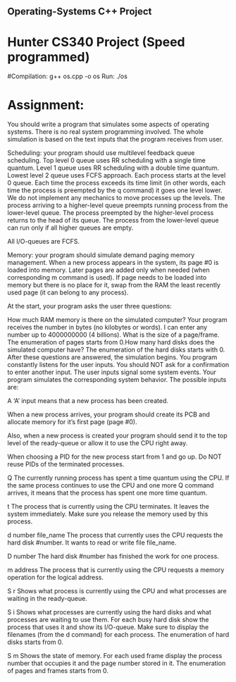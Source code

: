 ## Operating-Systems C++ Project 
# Hunter CS340 Project (Speed programmed) 

#Compilation:
g++ os.cpp -o os      Run: ./os


# Assignment:
You should write a program that simulates some aspects of operating systems. There is no real system programming involved. The whole simulation is based on the text inputs that the program receives from user.
 
Scheduling: your program should use multilevel feedback queue scheduling. Top level 0 queue uses RR scheduling with a single time quantum. Level 1 queue uses RR scheduling with a double time quantum.  Lowest level 2 queue uses FCFS approach. Each process starts at the level 0 queue. Each time the process exceeds its time limit (in other words, each time the process is preempted by the q command) it goes one level lower. We do not implement any mechanics to move processes up the levels.
The process arriving to a higher-level queue preempts running process from the lower-level queue. The process preempted by the higher-level process returns to the head of its queue. The process from the lower-level queue can run only if all higher queues are empty.
 
All I/O-queues are FCFS.
 
Memory: your program should simulate demand paging memory management. When a new process appears in the system, its page #0 is loaded into memory. Later pages are added only when needed (when corresponding m command is used). If page needs to be loaded into memory but there is no place for it, swap from the RAM the least recently used page (it can belong to any process). 
 
 
At the start, your program asks the user three questions:

How much RAM memory is there on the simulated computer? Your program receives the number in bytes (no kilobytes or words). I can enter any number up to 4000000000 (4 billions).
What is the size of a page/frame. The enumeration of pages starts from 0.How many hard disks does the simulated computer have? The enumeration of the hard disks starts with 0.
After these questions are answered, the simulation begins. You program constantly listens for the user inputs. You should NOT ask for a confirmation to enter another input. The user inputs signal some system events. Your program simulates the corresponding system behavior.
The possible inputs are:

A       ‘A’ input means that a new process has been created. 

When a new process arrives, your program should create its PCB and allocate memory for it’s first page (page #0).

Also, when a new process is created your program should send it to the top level of the ready-queue or allow it to use the CPU right away.

When choosing a PID for the new process start from 1 and go up. Do NOT reuse PIDs of the terminated processes.

Q       The currently running process has spent a time quantum using the CPU. If the same process continues to use the CPU and one more Q command arrives, it means that the process has spent one more time quantum.

t         The process that is currently using the CPU terminates. It leaves the system immediately. Make sure you release the memory used by this process. 

d number file_name       The process that currently uses the CPU requests the hard disk #number. It wants to read or write file file_name.

D number   The hard disk #number has finished the work for one process.

m address   The process that is currently using the CPU requests a memory operation for the logical address.

S r     Shows what process is currently using the CPU and what processes are waiting in the ready-queue. 

S i      Shows what processes are currently using the hard disks and what processes are waiting to use them. For each busy hard disk show the process that uses it and show its I/O-queue. Make sure to display the filenames (from the d command) for each process. The enumeration of hard disks starts from 0.

S m   Shows the state of memory. For each used frame display the process number that occupies it and the page number stored in it. The enumeration of pages and frames starts from 0.

